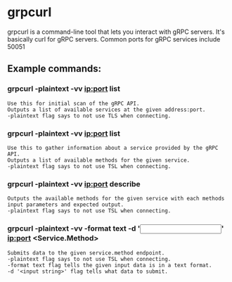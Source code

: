 # grpcurl
grpcurl is a command-line tool that lets you interact with gRPC servers. It's basically curl for gRPC servers.
Common ports for gRPC services include 50051

## Example commands:
### grpcurl -plaintext -vv <ip:port> list
	Use this for initial scan of the gRPC API.
	Outputs a list of available services at the given address:port.
	-plaintext flag says to not use TLS when connecting.

### grpcurl -plaintext -vv <ip:port> list <Service>
	Use this to gather information about a service provided by the gRPC API.
	Outputs a list of available methods for the given service.
	-plaintext flag says to not use TSL when connecting.

### grpcurl -plaintext -vv <ip:port> describe <Service>
	Outputs the available methods for the given service with each methods input parameters and expected output.
	-plaintext flag says to not use TSL when connecting.

### grpcurl -plaintext -vv -format text -d '<input string>' <ip:port> <Service.Method>
	Submits data to the given service.method endpoint.
	-plaintext flag says to not use TSL when connecting.
	-format text flag tells the given input data is in a text format.
	-d '<input string>' flag tells what data to submit.